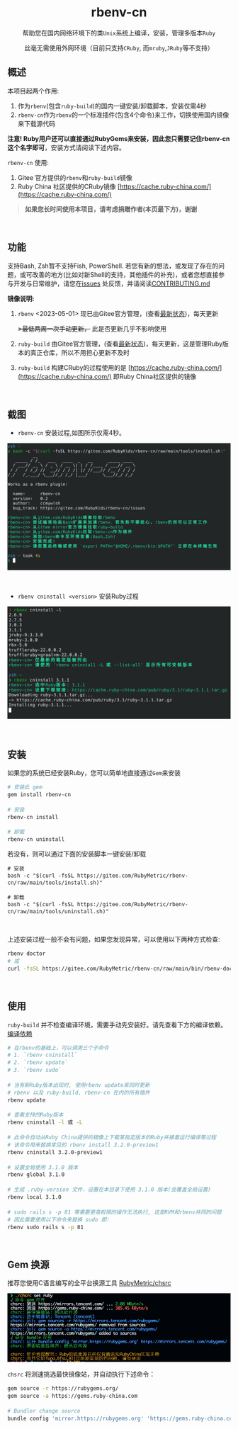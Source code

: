 <div align="center">

# rbenv-cn

帮助您在国内网络环境下的类`Unix`系统上编译，安装，管理多版本`Ruby`

丝毫无需使用外网环境（目前只支持`CRuby`, 而`mruby`,`JRuby`等不支持）

</div>

## 概述

本项目起两个作用:

1. 作为`rbenv`(包含`ruby-build`)的国内一键安装/卸载脚本，安装仅需4秒
2. `rbenv-cn`作为`rbenv`的一个标准插件(包含4个命令)来工作，切换使用国内镜像来下载源代码

**注意! Ruby用户还可以直接通过RubyGems来安装，因此您只需要记住rbenv-cn这个名字即可**，安装方式请阅读下述内容。

`rbenv-cn` 使用:

1. Gitee 官方提供的`rbenv`和`ruby-build`镜像
2. Ruby China 社区提供的CRuby镜像 [https://cache.ruby-china.com/](https://cache.ruby-china.com/)


> **如果您长时间使用本项目，请考虑捐赠作者(本页最下方)，谢谢**

<br>

## 功能

支持Bash, Zsh暂不支持Fish, PowerShell. 若您有新的想法，或发现了存在的问题，或可改善的地方(比如对新Shell的支持，其他插件的补充)，或者您想直接参与开发与日常维护，请您在[issues](https://gitee.com/RubyMetric/rbenv-cn/issues) 处反馈，并请阅读[CONTRIBUTING.md](./CONTRIBUTING.md)

**镜像说明:**

1. `rbenv` <2023-05-01> 现已由Gitee官方管理，(查看[最新状态](https://gitee.com/mirrors_rbenv/rbenv))，每天更新

    ~~>最低两周一次手动更新，~~ 此是否更新几乎不影响使用

2. `ruby-build` 由Gitee官方管理，(查看[最新状态](https://gitee.com/mirrors/ruby-build))，每天更新，这是管理Ruby版本的真正仓库，所以不用担心更新不及时

3. `ruby-build` 构建CRuby的过程使用的是 [https://cache.ruby-china.com/](https://cache.ruby-china.com/) 即Ruby China社区提供的镜像

<br>

## 截图

- `rbenv-cn` 安装过程,如图所示仅需4秒。

![`rbenv-cn` 安装过程](./images/install.png)

<br>

- `rbenv cninstall <version>` 安装Ruby过程

![`rbenv cninstall` 安装Ruby过程](./images/cninstall.png)

<br>

## 安装

如果您的系统已经安装Ruby，您可以简单地直接通过`Gem`来安装
```bash
# 安装此 gem
gem install rbenv-cn

# 安装
rbenv-cn install

# 卸载
rbenv-cn uninstall
```

若没有，则可以通过下面的安装脚本一键安装/卸载
```shell
# 安装
bash -c "$(curl -fsSL https://gitee.com/RubyMetric/rbenv-cn/raw/main/tools/install.sh)"

# 卸载
bash -c "$(curl -fsSL https://gitee.com/RubyMetric/rbenv-cn/raw/main/tools/uninstall.sh)"
```

<br>

上述安装过程一般不会有问题，如果您发现异常，可以使用以下两种方式检查:
```bash
rbenv doctor
# 或
curl -fsSL https://gitee.com/RubyMetric/rbenv-cn/raw/main/bin/rbenv-doctor | bash
```

<br>

## 使用

`ruby-build` 并不检查编译环境，需要手动先安装好。请先查看下方的编译依赖。
[编译依赖](https://github.com/rbenv/ruby-build/wiki#suggested-build-environment)

```bash
# 在rbenv的基础上，可以调用三个子命令
# 1. `rbenv cninstall`
# 2. `rbenv update`
# 3. `rbenv sudo`

# 当有新Ruby版本出现时, 使用rbenv update来同时更新
# rbenv 以及 ruby-build, rbenv-cn 在内的所有插件
rbenv update

# 查看支持的Ruby版本
rbenv cninstall -l 或 -L

# 此命令自动从Ruby China提供的镜像上下载某指定版本的Ruby并接着运行编译等过程
# 该命令用来替换常见的 rbenv install 3.2.0-preview1
rbenv cninstall 3.2.0-preview1

# 设置全局使用 3.1.0 版本
rbenv global 3.1.0

# 生成 .ruby-version 文件，设置在本目录下使用 3.1.0 版本(会覆盖全局设置)
rbenv local 3.1.0

# sudo rails s -p 81 等需要更高权限的操作无法执行, 这是RVM和rbenv共同的问题
# 因此需要使用以下命令来替换 sudo 即:
rbenv sudo rails s -p 81

```

<br>

## Gem 换源

推荐您使用C语言编写的全平台换源工具 [RubyMetric/chsrc](https://gitee.com/RubyMetric/chsrc)

![chsrc](./images/chsrc.png)

`chsrc` 将测速挑选最快镜像站，并自动执行下述命令：

```bash
gem source -r https://rubygems.org/
gem source -a https://gems.ruby-china.com

# Bundler change source
bundle config 'mirror.https://rubygems.org' 'https://gems.ruby-china.com'
```

<br>
